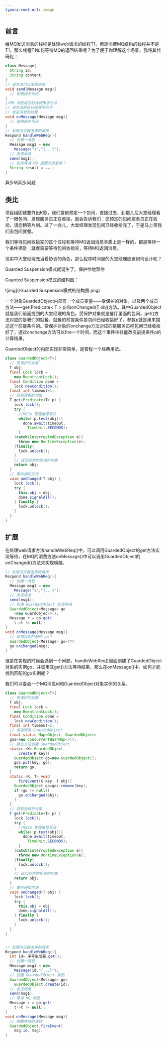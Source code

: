 ```yaml
---
typora-root-url: image
---
```


## 前言

给MQ发送消息的线程是处理web请求的线程T1，但是消费MQ结构的线程并不是T1，那么线程T1如何等待MQ的返回结果呢？为了便于你理解这个场景，我将其代码化：

```java
class Message{
  String id;
  String content;
}
// 该方法可以发送消息
void send(Message msg){
  // 省略相关代码
}
//MQ 消息返回后会调用该方法
// 该方法的执行线程不同于
// 发送消息的线程
void onMessage(Message msg){
  // 省略相关代码
}
// 处理浏览器发来的请求
Respond handleWebReq(){
  // 创建一消息
  Message msg1 = new 
    Message("1","{...}");
  // 发送消息
  send(msg1);
  // 如何等待 MQ 返回的消息呢？
  String result = ...;
}

```

异步转同步问题

## 类比

项目组团建要外出K歌，我们提前预定一个包间，直接过去，到那儿后大堂经理看了一眼包间，发现服务员正在收拾，就会告诉我们：您预定的包间服务员正在收拾，请您稍等片刻。过了一会儿，大堂经理发现包间已经收拾完了，于是马上带我们去包间就餐。

我们等待包间收拾完的这个过程和等待MQ返回消息本质上是一样的，都是等待一个条件满足：就餐需要等待包间收拾完，等待MQ返回消息。

现实中大堂经理充当着协调的角色，那么程序时间里的大堂经理应该如何设计呢？

Guarded Suspension模式就诞生了。保护性地暂停

Guarded Suspension模式的结构图：

![img](/Guarded Suspension模式的结构图.png)

一个对象GuardedObject内部有一个成员变量——受保护的对象，以及两个成员方法——get(Predicate< T > p)和onChanged(T obj)方法。其中GuardedObject就是我们前面提到的大堂经理的角色。受保护对象就是餐厅里面的包间，get()方法对应的是我们的就餐，就餐的前提条件是包间已经收拾好了，参数p就是用来描述这个前提条件的。受保护对象的onchange方法对应的是服务员吧包间已经收拾好了，通过onchange方法可以fire一个时间，而这个事件往往能改变前提条件p的计算结果。

GuardedObject的内部实现非常简单，是管程一个经典用法。

```java
class GuardedObject<T>{
  // 受保护的对象
  T obj;
  final Lock lock = 
    new ReentrantLock();
  final Condition done =
    lock.newCondition();
  final int timeout=1;
  // 获取受保护对象  
  T get(Predicate<T> p) {
    lock.lock();
    try {
      //MESA 管程推荐写法
      while(!p.test(obj)){
        done.await(timeout, 
          TimeUnit.SECONDS);
      }
    }catch(InterruptedException e){
      throw new RuntimeException(e);
    }finally{
      lock.unlock();
    }
    // 返回非空的受保护对象
    return obj;
  }
  // 事件通知方法
  void onChanged(T obj) {
    lock.lock();
    try {
      this.obj = obj;
      done.signalAll();
    } finally {
      lock.unlock();
    }
  }
}

```

## 扩展

在处理web请求方法handleWebReq()中，可以调用GuardedObject的get方法实现等待，在MQ的消费方法onMessage()中可以调用GuardedObject的onChanged()方法来实现唤醒。

```java
// 处理浏览器发来的请求
Respond handleWebReq(){
  // 创建一消息
  Message msg1 = new 
    Message("1","{...}");
  // 发送消息
  send(msg1);
  // 利用 GuardedObject 实现等待
  GuardedObject<Message> go
    =new GuardObjec<>();
  Message r = go.get(
    t->t != null);
}
void onMessage(Message msg){
  // 如何找到匹配的 go？
  GuardedObject<Message> go=???
  go.onChanged(msg);
}

```

但是在实现的时候会遇到一个问题，handleWebReq()里面创建了GuardedObject对象的实例go，并调用其get()方法等待结果，那么在onMessage()中，如何才能找到匹配的go实例呢？

我们可以委会一个MQ消息id和GuardedObject对象实例的关系。

```java
class GuardedObject<T>{
  // 受保护的对象
  T obj;
  final Lock lock = 
    new ReentrantLock();
  final Condition done =
    lock.newCondition();
  final int timeout=2;
  // 保存所有 GuardedObject
  final static Map<Object, GuardedObject> 
  gos=new ConcurrentHashMap<>();
  // 静态方法创建 GuardedObject
  static <K> GuardedObject 
      create(K key){
    GuardedObject go=new GuardedObject();
    gos.put(key, go);
    return go;
  }
  static <K, T> void 
      fireEvent(K key, T obj){
    GuardedObject go=gos.remove(key);
    if (go != null){
      go.onChanged(obj);
    }
  }
  // 获取受保护对象  
  T get(Predicate<T> p) {
    lock.lock();
    try {
      //MESA 管程推荐写法
      while(!p.test(obj)){
        done.await(timeout, 
          TimeUnit.SECONDS);
      }
    }catch(InterruptedException e){
      throw new RuntimeException(e);
    }finally{
      lock.unlock();
    }
    // 返回非空的受保护对象
    return obj;
  }
  // 事件通知方法
  void onChanged(T obj) {
    lock.lock();
    try {
      this.obj = obj;
      done.signalAll();
    } finally {
      lock.unlock();
    }
  }
}


// 处理浏览器发来的请求
Respond handleWebReq(){
  int id= 序号生成器.get();
  // 创建一消息
  Message msg1 = new 
    Message(id,"{...}");
  // 创建 GuardedObject 实例
  GuardedObject<Message> go=
    GuardedObject.create(id);  
  // 发送消息
  send(msg1);
  // 等待 MQ 消息
  Message r = go.get(
    t->t != null);  
}
void onMessage(Message msg){
  // 唤醒等待的线程
  GuardedObject.fireEvent(
    msg.id, msg);
}

```

